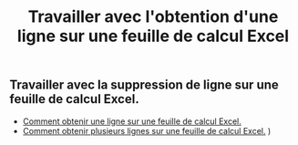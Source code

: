 ﻿---
title: Travailler avec l'obtention d'une ligne sur une feuille de calcul Excel
second_title: Documen
linktitle: Gé
type: docs
url: /fr/rows/get/
keywords: Working with getting row on an Excel worksheet. How to add rows on an Excel worksheet
description: Aspose.Cells Cloud REST API prend en charge l'extraction de lignes dans une feuille de calcul Excel. Le SDK prend en charge différents langages de développement, notamment Android, C#, Go, Java, NodeJS, Perl, PHP, Python, Ruby et Swift.
weight: 20
kwords: Excel, Office Cloud, REST API, Tableur, PDF, CSV, Json, Markdown, Utilisation de l'obtention de lignes dans une feuille de calcul Excel
---
## Travailler avec la suppression de ligne sur une feuille de calcul Excel.

- [Comment obtenir une ligne sur une feuille de calcul Excel.](/cells/fr/rows/get/row/) 
- [Comment obtenir plusieurs lignes sur une feuille de calcul Excel.](/cells/fr/rows/get/rows/) ) 
